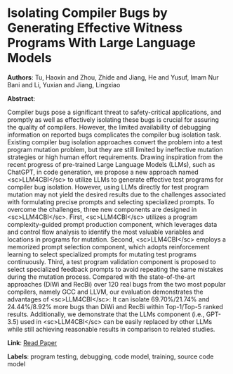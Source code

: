 # Isolating Compiler Bugs by Generating Effective Witness Programs With Large Language Models

**Authors**: Tu, Haoxin and Zhou, Zhide and Jiang, He and Yusuf, Imam Nur Bani and Li, Yuxian and Jiang, Lingxiao

**Abstract**:

Compiler bugs pose a significant threat to safety-critical applications, and promptly as well as effectively isolating these bugs is crucial for assuring the quality of compilers. However, the limited availability of debugging information on reported bugs complicates the compiler bug isolation task. Existing compiler bug isolation approaches convert the problem into a test program mutation problem, but they are still limited by ineffective mutation strategies or high human effort requirements. Drawing inspiration from the recent progress of pre-trained Large Language Models (LLMs), such as ChatGPT, in code generation, we propose a new approach named &lt;sc&gt;LLM4CBI&lt;/sc&gt; to utilize LLMs to generate effective test programs for compiler bug isolation. However, using LLMs directly for test program mutation may not yield the desired results due to the challenges associated with formulating precise prompts and selecting specialized prompts. To overcome the challenges, three new components are designed in &lt;sc&gt;LLM4CBI&lt;/sc&gt;. First, &lt;sc&gt;LLM4CBI&lt;/sc&gt; utilizes a program complexity-guided prompt production component, which leverages data and control flow analysis to identify the most valuable variables and locations in programs for mutation. Second, &lt;sc&gt;LLM4CBI&lt;/sc&gt; employs a memorized prompt selection component, which adopts reinforcement learning to select specialized prompts for mutating test programs continuously. Third, a test program validation component is proposed to select specialized feedback prompts to avoid repeating the same mistakes during the mutation process. Compared with the state-of-the-art approaches (DiWi and RecBi) over 120 real bugs from the two most popular compilers, namely GCC and LLVM, our evaluation demonstrates the advantages of &lt;sc&gt;LLM4CBI&lt;/sc&gt;: It can isolate 69.70\%/21.74\% and 24.44\%/8.92\% more bugs than DiWi and RecBi within Top-1/Top-5 ranked results. Additionally, we demonstrate that the LLMs component (i.e., GPT-3.5) used in &lt;sc&gt;LLM4CBI&lt;/sc&gt; can be easily replaced by other LLMs while still achieving reasonable results in comparison to related studies.

**Link**: [Read Paper](https://doi.org/10.1109/TSE.2024.3397822)

**Labels**: program testing, debugging, code model, training, source code model
